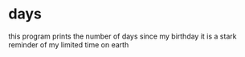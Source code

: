 # days

this program prints the number of days since my birthday
it is a stark reminder of my limited time on earth
